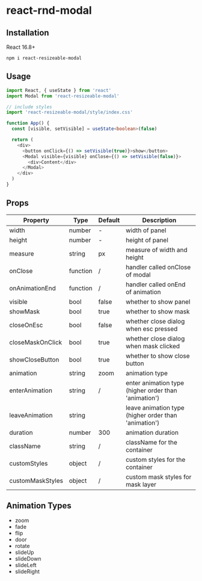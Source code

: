# react-rnd-modal


## Installation

React 16.8+

    npm i react-resizeable-modal

## Usage

```typescript jsx
import React, { useState } from 'react'
import Modal from 'react-resizeable-modal'

// include styles
import 'react-resizeable-modal/style/index.css'

function App() {
  const [visible, setVisible] = useState<boolean>(false)

  return (
    <div>
      <button onClick={() => setVisible(true)}>show</button>
      <Modal visible={visible} onClose={() => setVisible(false)}>
        <div>Content</div>
      </Modal>
    </div>
  )
}
```

## Props

| Property         | Type     | Default | Description                                          |
| ---------------- | -------- | ------- | ---------------------------------------------------- |
| width            | number   | -       | width of panel                                       |
| height           | number   | -       | height of panel                                      |
| measure          | string   | px      | measure of width and height                          |
| onClose          | function | /       | handler called onClose of modal                      |
| onAnimationEnd   | function | /       | handler called onEnd of animation                    |
| visible          | bool     | false   | whether to show panel                                |
| showMask         | bool     | true    | whether to show mask                                 |
| closeOnEsc       | bool     | false   | whether close dialog when esc pressed                |
| closeMaskOnClick | bool     | true    | whether close dialog when mask clicked               |
| showCloseButton  | bool     | true    | whether to show close button                         |
| animation        | string   | zoom    | animation type                                       |
| enterAnimation   | string   | /       | enter animation type (higher order than 'animation') |
| leaveAnimation   | string   |         | leave animation type (higher order than 'animation') |
| duration         | number   | 300     | animation duration                                   |
| className        | string   | /       | className for the container                          |
| customStyles     | object   | /       | custom styles for the container                      |
| customMaskStyles | object   | /       | custom mask styles for mask layer                    |

## Animation Types

- zoom
- fade
- flip
- door
- rotate
- slideUp
- slideDown
- slideLeft
- slideRight
